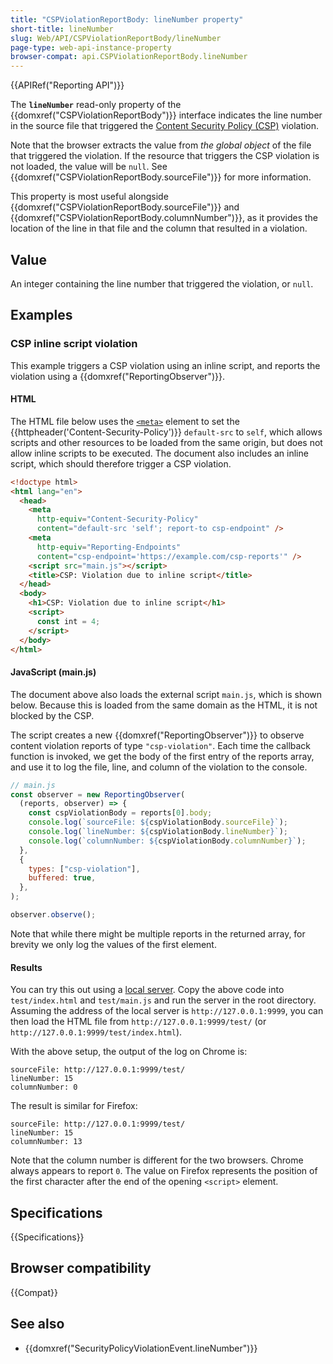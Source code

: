 ```yaml
---
title: "CSPViolationReportBody: lineNumber property"
short-title: lineNumber
slug: Web/API/CSPViolationReportBody/lineNumber
page-type: web-api-instance-property
browser-compat: api.CSPViolationReportBody.lineNumber
---
```


{{APIRef("Reporting API")}}

The **`lineNumber`** read-only property of the {{domxref("CSPViolationReportBody")}} interface indicates the line number in the source file that triggered the [Content Security Policy (CSP)](/en-US/docs/Web/HTTP/Guides/CSP) violation.

Note that the browser extracts the value from _the global object_ of the file that triggered the violation.
If the resource that triggers the CSP violation is not loaded, the value will be `null`.
See {{domxref("CSPViolationReportBody.sourceFile")}} for more information.

This property is most useful alongside {{domxref("CSPViolationReportBody.sourceFile")}} and {{domxref("CSPViolationReportBody.columnNumber")}}, as it provides the location of the line in that file and the column that resulted in a violation.

## Value

An integer containing the line number that triggered the violation, or `null`.

## Examples

### CSP inline script violation

This example triggers a CSP violation using an inline script, and reports the violation using a {{domxref("ReportingObserver")}}.

#### HTML

The HTML file below uses the [`<meta>`](/en-US/docs/Web/HTML/Reference/Element/meta) element to set the {{httpheader('Content-Security-Policy')}} `default-src` to `self`, which allows scripts and other resources to be loaded from the same origin, but does not allow inline scripts to be executed.
The document also includes an inline script, which should therefore trigger a CSP violation.

```html
<!doctype html>
<html lang="en">
  <head>
    <meta
      http-equiv="Content-Security-Policy"
      content="default-src 'self'; report-to csp-endpoint" />
    <meta
      http-equiv="Reporting-Endpoints"
      content="csp-endpoint='https://example.com/csp-reports'" />
    <script src="main.js"></script>
    <title>CSP: Violation due to inline script</title>
  </head>
  <body>
    <h1>CSP: Violation due to inline script</h1>
    <script>
      const int = 4;
    </script>
  </body>
</html>
```

#### JavaScript (main.js)

The document above also loads the external script `main.js`, which is shown below.
Because this is loaded from the same domain as the HTML, it is not blocked by the CSP.

The script creates a new {{domxref("ReportingObserver")}} to observe content violation reports of type `"csp-violation"`.
Each time the callback function is invoked, we get the body of the first entry of the reports array, and use it to log the file, line, and column of the violation to the console.

```js
// main.js
const observer = new ReportingObserver(
  (reports, observer) => {
    const cspViolationBody = reports[0].body;
    console.log(`sourceFile: ${cspViolationBody.sourceFile}`);
    console.log(`lineNumber: ${cspViolationBody.lineNumber}`);
    console.log(`columnNumber: ${cspViolationBody.columnNumber}`);
  },
  {
    types: ["csp-violation"],
    buffered: true,
  },
);

observer.observe();
```

Note that while there might be multiple reports in the returned array, for brevity we only log the values of the first element.

#### Results

You can try this out using a [local server](/en-US/docs/Learn_web_development/Howto/Tools_and_setup/set_up_a_local_testing_server).
Copy the above code into `test/index.html` and `test/main.js` and run the server in the root directory.
Assuming the address of the local server is `http://127.0.0.1:9999`, you can then load the HTML file from `http://127.0.0.1:9999/test/` (or `http://127.0.0.1:9999/test/index.html`).

With the above setup, the output of the log on Chrome is:

```plain
sourceFile: http://127.0.0.1:9999/test/
lineNumber: 15
columnNumber: 0
```

The result is similar for Firefox:

```plain
sourceFile: http://127.0.0.1:9999/test/
lineNumber: 15
columnNumber: 13
```

Note that the column number is different for the two browsers.
Chrome always appears to report `0`.
The value on Firefox represents the position of the first character after the end of the opening `<script>` element.

## Specifications

{{Specifications}}

## Browser compatibility

{{Compat}}

## See also

- {{domxref("SecurityPolicyViolationEvent.lineNumber")}}
